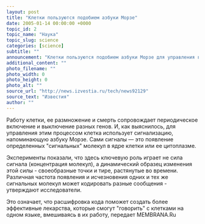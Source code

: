 ```yaml
---
layout: post
title: "Клетки пользуются подобием азбуки Морзе"
date: 2005-01-14 00:00:00 +0000
topic_id: 2
topic_name: "Наука"
topic_slug: science
categories: [science]
subtitle: ""
announcement: "Клетки пользуются подобием азбуки Морзе для управления генами. Такие выводы сделали биологи из университетов Ливерпуля и Манчестера, ливерпульского детского госпиталя, фармацевтических компаний AstraZeneca и Pfizer."
additional_content: ""
photo_filename: ""
photo_width: 0
photo_height: 0
photo_alt: ""
source_url: "http://news.izvestia.ru/tech/news92129"
source_text: "Известия"
author: ""
---
```

Работу клетки, ее размножение и смерть сопровождает периодическое включение и выключение разных генов. И, как выяснилось, для управления этим процессом клетка использует сигнализацию, напоминающую азбуку Морзе. Сами сигналы &mdash; это появление определенных "сигнальных" молекул в ядре клетки или ее цитоплазме.

Эксперименты показали, что здесь ключевую роль играет не сила сигнала (концентрация молекул), а динамический образец изменения этой силы - своеобразные точки и тире, растянутые во времени. Различная частота появления и исчезновения одних и тех же сигнальных молекул может кодировать разные сообщения - утверждают исследователи.

Это означает, что расшифровка кода поможет создать более эффективные лекарства, которые смогут "говорить" с клетками на одном языке, вмешиваясь в их работу, передает MEMBRANA.Ru
